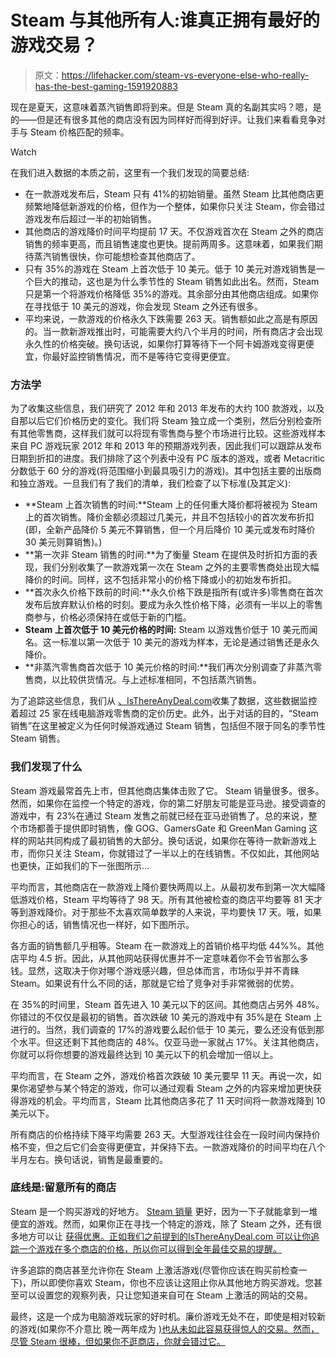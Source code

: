 # Steam 与其他所有人:谁真正拥有最好的游戏交易？

> 原文：<https://lifehacker.com/steam-vs-everyone-else-who-really-has-the-best-gaming-1591920883>

现在是夏天，这意味着蒸汽销售即将到来。但是 Steam 真的名副其实吗？嗯，是的——但是还有很多其他的商店没有因为同样好而得到好评。让我们来看看竞争对手与 Steam 价格匹配的频率。

Watch

在我们进入数据的本质之前，这里有一个我们发现的简要总结:

*   在一款游戏发布后，Steam 只有 41%的初始销量。虽然 Steam 比其他商店更频繁地降低新游戏的价格，但作为一个整体，如果你只关注 Steam，你会错过游戏发布后超过一半的初始销售。
*   其他商店的游戏降价时间平均提前 17 天。不仅游戏首次在 Steam 之外的商店销售的频率更高，而且销售速度也更快。提前两周多。这意味着，如果我们期待蒸汽销售很快，你可能想检查其他商店了。
*   只有 35%的游戏在 Steam 上首次低于 10 美元。低于 10 美元对游戏销售是一个巨大的推动，这也是为什么季节性的 Steam 销售如此出名。然而，Steam 只是第一个将游戏价格降低 35%的游戏。其余部分由其他商店组成。如果你在寻找低于 10 美元的游戏，你会发现 Steam 之外还有很多。
*   平均来说，一款游戏的价格永久下跌需要 263 天。销售额如此之高是有原因的。当一款新游戏推出时，可能需要大约八个半月的时间，所有商店才会出现永久性的价格突破。换句话说，如果你打算等待下一个阿卡姆游戏变得更便宜，你最好监控销售情况，而不是等待它变得更便宜。

### 方法学

为了收集这些信息，我们研究了 2012 年和 2013 年发布的大约 100 款游戏，以及自那以后它们价格历史的变化。我们将 Steam 独立成一个类别，然后分别检查所有其他零售商，这样我们就可以将现有零售商与整个市场进行比较。这些游戏样本来自 PC 游戏玩家 2012 年和 2013 年的预期游戏列表，因此我们可以跟踪从发布日期到折扣的进度。我们排除了这个列表中没有 PC 版本的游戏，或者 Metacritic 分数低于 60 分的游戏(将范围缩小到最具吸引力的游戏)。其中包括主要的出版商和独立游戏。一旦我们有了我们的清单，我们检查了以下标准(及其定义):

*   **Steam 上首次销售的时间:**Steam 上的任何重大降价都将被视为 Steam 上的首次销售。降价金额必须超过几美元，并且不包括较小的首次发布折扣(即，全新产品降价 5 美元不算销售，但一个月后降价 10 美元或发布时降价 30 美元则算销售)。)
*   **第一次非 Steam 销售的时间:**为了衡量 Steam 在提供及时折扣方面的表现，我们分别收集了一款游戏第一次在 Steam 之外的主要零售商处出现大幅降价的时间。同样，这不包括非常小的价格下降或小的初始发布折扣。
*   **首次永久价格下跌前的时间:**永久价格下跌是指所有(或许多)零售商在首次发布后放弃默认价格的时刻。要成为永久性价格下降，必须有一半以上的零售商参与，价格必须保持在或低于新的门槛。
*   **Steam 上首次低于 10 美元价格的时间:** Steam 以游戏售价低于 10 美元而闻名。这一标准以第一次低于 10 美元的游戏为样本，无论是通过销售还是永久降价。
*   **非蒸汽零售商首次低于 10 美元价格的时间:**我们再次分别调查了非蒸汽零售商，以比较供货情况。与上述标准相同，不包括蒸汽销售。

为了追踪这些信息，我们从 [、IsThereAnyDeal.com](http://isthereanydeal.com/)收集了数据，这些数据监控着超过 25 家在线电脑游戏零售商的定价历史。此外，出于对话的目的，“Steam 销售”在这里被定义为任何时候游戏通过 Steam 销售，包括但不限于同名的季节性 Steam 销售。

### 我们发现了什么

Steam 游戏最常首先上市，但其他商店集体击败了它。 Steam 销量很多。很多。然而，如果你在监控一个特定的游戏，你的第二好朋友可能是亚马逊。接受调查的游戏中，有 23%在通过 Steam 发售之前就已经在亚马逊销售了。总的来说，整个市场都善于提供即时销售，像 GOG、GamersGate 和 GreenMan Gaming 这样的网站共同构成了最初销售的大部分。换句话说，如果你在等待一款新游戏上市，而你只关注 Steam，你就错过了一半以上的在线销售。不仅如此，其他网站也更快，正如我们的下一张图所示...

平均而言，其他商店在一款游戏上降价要快两周以上。从最初发布到第一次大幅降低游戏价格，Steam 平均等待了 98 天。所有其他被检查的商店平均要等 81 天才等到游戏降价。对于那些不太喜欢简单数学的人来说，平均要快 17 天。哦，如果你担心的话，销售情况也一样好，如下图所示。

各方面的销售额几乎相等。Steam 在一款游戏上的首销价格平均低 44%%。其他店平均 4.5 折。因此，从其他网站获得优惠并不一定意味着你不会节省那么多钱。显然，这取决于你对哪个游戏感兴趣，但总体而言，市场似乎并不青睐 Steam。如果说有什么不同的话，那就是它给了竞争对手非常微弱的优势。

在 35%的时间里，Steam 首先进入 10 美元以下的区间。其他商店占另外 48%。你错过的不仅仅是最初的销售。首次跌破 10 美元的游戏中有 35%是在 Steam 上进行的。当然，我们调查的 17%的游戏要么起价低于 10 美元，要么还没有低到那个水平。但这还剩下其他商店的 48%。仅亚马逊一家就占 17%。关注其他商店，你就可以将你想要的游戏最终达到 10 美元以下的机会增加一倍以上。

平均而言，在 Steam 之外，游戏价格首次跌破 10 美元要早 11 天。再说一次，如果你渴望参与某个特定的游戏，你可以通过观看 Steam 之外的内容来增加更快获得游戏的机会。平均而言，Steam 比其他商店多花了 11 天时间将一款游戏降到 10 美元以下。

所有商店的价格持续下降平均需要 263 天。大型游戏往往会在一段时间内保持价格不变，但之后它们会变得更便宜，并保持下去。一款游戏降价的时间平均在八个半月左右。换句话说，销售是最重要的。

### 底线是:留意所有的商店

Steam 是一个购买游戏的好地方。 [Steam 销量](https://lifehacker.com/how-to-get-the-best-deals-during-this-weeks-steam-sale-735529736) 更好，因为一下子就能拿到一堆便宜的游戏。然而，如果你正在寻找一个特定的游戏，除了 Steam 之外，还有很多地方可以让 [获得优惠。正如我们之前提到的IsThereAnyDeal.com 可以让你追踪一个游戏在多个商店的价格，所以你可以得到全年最佳交易的提醒。](http://lifehacker.com/beyond-steam-the-best-places-to-find-deals-on-pc-games-1459538571)

许多追踪的商店甚至允许你在 Steam 上激活游戏(尽管你应该在购买前检查一下)，所以即使你喜欢 Steam，你也不应该让这阻止你从其他地方购买游戏。您甚至可以设置您的观察列表，只让您知道来自可在 Steam 上激活的网站的交易。

最终，这是一个成为电脑游戏玩家的好时机。廉价游戏无处不在，即使是相对较新的游戏(如果你不介意比 晚一两年成为 [)也从未如此容易获得惊人的交易。然而，尽管 Steam 很棒，但如果你不逛商店，你就会错过它。](http://gamesondelay.kinja.com/welcome-to-games-on-delay-a-blog-for-filthy-casuals-1584445031)